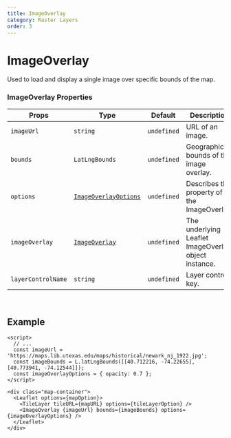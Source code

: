 ```yaml
---
title: ImageOverlay
category: Raster Layers
order: 3
---
```


<script>
  import ImageOverlayExample from '/src/common/sample/image_overlay/RasterImageOverlay.svelte';
</script>

# ImageOverlay

Used to load and display a single image over specific bounds of the map.

### ImageOverlay Properties

<div class='doc-table-container'>

| Props | Type | Default | Description | Required |
| --- | --- | --- | --- | -- |
| `imageUrl` | `string` | `undefined` | URL of an image. | `true` |
| `bounds` | `LatLngBounds` | `undefined` | Geographical bounds of the image overlay. | `true` |  
| `options` | [`ImageOverlayOptions`](https://leafletjs.com/reference.html#imageoverlay-option) | `undefined` | Describes the property of the ImageOverlay. | `false` |
| `imageOverlay` | [`ImageOverlay`](https://leafletjs.com/reference.html#imageoverlay) | `undefined` | The underlying Leaflet ImageOverlay object instance. | `false` |
| `layerControlName`| `string` | `undefined` | Layer control key. | `false` |

</div>

<br>

## Example

<div class='example'>
  <ImageOverlayExample />

  ```svelte
  <script>
    // ...
    const imageUrl = 'https://maps.lib.utexas.edu/maps/historical/newark_nj_1922.jpg';
    const imageBounds = L.latLngBounds([[40.712216, -74.22655], [40.773941, -74.12544]]);
    const imageOverlayOptions = { opacity: 0.7 };
  </script>

  <div class="map-container">
    <Leaflet options={mapOption}>
      <TileLayer tileURL={mapURL} options={tileLayerOption} />
      <ImageOverlay {imageUrl} bounds={imageBounds} options={imageOverlayOptions} />
    </Leaflet>
  </div>
  ```

</div>
